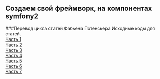 Создаем свой фреймворк, на компонентах symfony2
-----------------------------------------------
###Перевод цикла статей Фабьена Потенсьера
Исходные коды для статей.<br>
[Часть 1](http://boliev.ru/potencier_part1)<br />
[Часть 2](http://boliev.ru/potencier_part2)<br />
[Часть 3](http://boliev.ru/potencier_part3)<br />
[Часть 4](http://boliev.ru/potencier_part4)<br />
[Часть 5](http://boliev.ru/potencier_part5)<br />
[Часть 6](http://boliev.ru/potencier_part6)<br />
[Часть 7](http://boliev.ru/potencier_part7)<br />